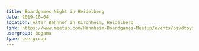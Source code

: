 ```yaml
---
title: Boardgames Night in Heidelberg
date: 2019-10-04
location: Alter Bahnhof in Kirchheim, Heidelberg
link: https://www.meetup.com/Mannheim-Boardgames-Meetup/events/pjvdtpyznbgb/
usergroup: bogama
type: usergroup
---
```

